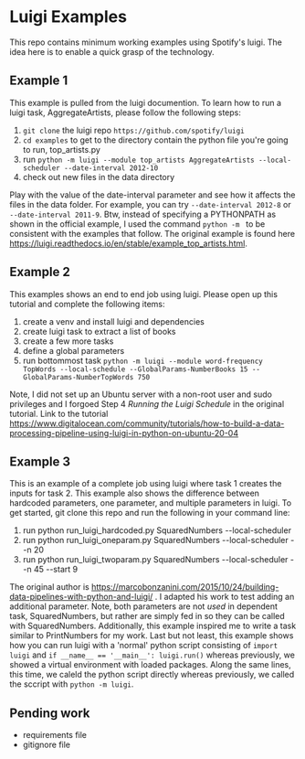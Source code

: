 # Luigi Examples

This repo contains minimum working examples using Spotify's luigi. The idea here is to enable a quick grasp of the technology. 

## Example 1 

This example is pulled from the luigi documention. To learn how to run a luigi task, AggregateArtists, please follow the following steps: 

1. ```git clone``` the luigi repo ```https://github.com/spotify/luigi```
2. ```cd examples``` to get to the directory contain the python file you're going to run, top_artists.py
3. run ```python -m luigi --module top_artists AggregateArtists --local-scheduler --date-interval 2012-10```
4. check out new files in the data directory 

Play with the value of the date-interval parameter and see how it affects the files in the data folder. For example, you can try ```--date-interval 2012-8``` or ```--date-interval 2011-9```. Btw, instead of specifying a PYTHONPATH as shown in the official example, I used the command ```python -m ``` to be consistent with the examples that follow. The original example is found here https://luigi.readthedocs.io/en/stable/example_top_artists.html.  

## Example 2 

This examples shows an end to end job using luigi. Please open up this tutorial and complete the following items: 

1. create a venv and install luigi and dependencies 
2. create luigi task to extract a list of books 
3. create a few more tasks 
4. define a global parameters 
5. run bottommost task ```python -m luigi --module word-frequency TopWords --local-schedule --GlobalParams-NumberBooks 15 --GlobalParams-NumberTopWords 750```

Note, I did not set up an Ubuntu server with a non-root user and sudo privileges and I forgoed Step 4 _Running the Luigi Schedule_ in the original tutorial. Link to the tutorial https://www.digitalocean.com/community/tutorials/how-to-build-a-data-processing-pipeline-using-luigi-in-python-on-ubuntu-20-04

## Example 3

This is an example of a complete job using luigi where task 1 creates the inputs for task 2. This example also shows the difference between hardcoded parameters, one parameter, and multiple parameters in luigi. To get started, git clone this repo and run the following in your command line: 

1. run python run_luigi_hardcoded.py SquaredNumbers --local-scheduler
2. run python run_luigi_oneparam.py SquaredNumbers --local-scheduler --n 20
3. run python run_luigi_twoparam.py SquaredNumbers --local-scheduler --n 45 --start 9

The original author is https://marcobonzanini.com/2015/10/24/building-data-pipelines-with-python-and-luigi/ . I adapted his work to test adding an additional parameter. Note, both parameters are not _used_ in dependent task, SquaredNumbers, but rather are simply fed in so they can be called with SquaredNumbers. Additionally, this example inspired me to write a task similar to PrintNumbers for my work. Last but not least, this example shows how you can run luigi with a 'normal' python script consisting of ```import luigi``` and ```if __name__ == '__main__': luigi.run()``` whereas previously, we showed a virtual environment with loaded packages. Along the same lines, this time, we caleld the python script directly whereas previously, we called the sccript with ```python -m luigi```.

## Pending work

* requirements file 
* gitignore file 
